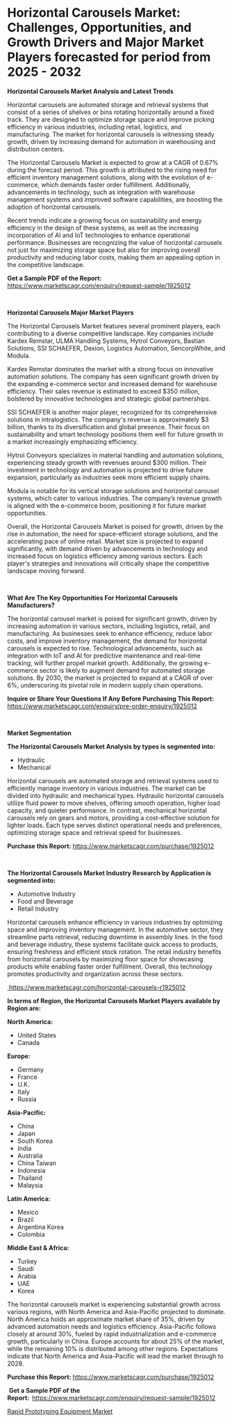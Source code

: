 <p><h1>Horizontal Carousels Market: Challenges, Opportunities, and Growth Drivers and Major Market Players forecasted for period from 2025 - 2032</h1></p><p><strong>Horizontal Carousels Market Analysis and Latest Trends</strong></p>
<p><p>Horizontal carousels are automated storage and retrieval systems that consist of a series of shelves or bins rotating horizontally around a fixed track. They are designed to optimize storage space and improve picking efficiency in various industries, including retail, logistics, and manufacturing. The market for horizontal carousels is witnessing steady growth, driven by increasing demand for automation in warehousing and distribution centers.</p><p>The Horizontal Carousels Market is expected to grow at a CAGR of 0.67% during the forecast period. This growth is attributed to the rising need for efficient inventory management solutions, along with the evolution of e-commerce, which demands faster order fulfillment. Additionally, advancements in technology, such as integration with warehouse management systems and improved software capabilities, are boosting the adoption of horizontal carousels. </p><p>Recent trends indicate a growing focus on sustainability and energy efficiency in the design of these systems, as well as the increasing incorporation of AI and IoT technologies to enhance operational performance. Businesses are recognizing the value of horizontal carousels not just for maximizing storage space but also for improving overall productivity and reducing labor costs, making them an appealing option in the competitive landscape.</p></p>
<p><strong>Get a Sample PDF of the Report:&nbsp;</strong> <a href="https://www.marketscagr.com/enquiry/request-sample/1925012?utm_campaign=1886&utm_medium=2&utm_source=Github&utm_content=ia&utm_term=16022025&utm_id=horizontal-carousels">https://www.marketscagr.com/enquiry/request-sample/1925012</a></p>
<p>&nbsp;</p>
<p><strong>Horizontal Carousels Major Market Players</strong></p>
<p><p>The Horizontal Carousels Market features several prominent players, each contributing to a diverse competitive landscape. Key companies include Kardex Remstar, ULMA Handling Systems, Hytrol Conveyors, Bastian Solutions, SSI SCHAEFER, Dexion, Logistics Automation, SencorpWhite, and Modula.</p><p>Kardex Remstar dominates the market with a strong focus on innovative automation solutions. The company has seen significant growth driven by the expanding e-commerce sector and increased demand for warehouse efficiency. Their sales revenue is estimated to exceed $350 million, bolstered by innovative technologies and strategic global partnerships.</p><p>SSI SCHAEFER is another major player, recognized for its comprehensive solutions in intralogistics. The company's revenue is approximately $3 billion, thanks to its diversification and global presence. Their focus on sustainability and smart technology positions them well for future growth in a market increasingly emphasizing efficiency.</p><p>Hytrol Conveyors specializes in material handling and automation solutions, experiencing steady growth with revenues around $300 million. Their investment in technology and automation is projected to drive future expansion, particularly as industries seek more efficient supply chains.</p><p>Modula is notable for its vertical storage solutions and horizontal carousel systems, which cater to various industries. The company’s revenue growth is aligned with the e-commerce boom, positioning it for future market opportunities.</p><p>Overall, the Horizontal Carousels Market is poised for growth, driven by the rise in automation, the need for space-efficient storage solutions, and the accelerating pace of online retail. Market size is projected to expand significantly, with demand driven by advancements in technology and increased focus on logistics efficiency among various sectors. Each player's strategies and innovations will critically shape the competitive landscape moving forward.</p></p>
<p>&nbsp;</p>
<p><strong>What Are The Key Opportunities For Horizontal Carousels Manufacturers?</strong></p>
<p><p>The horizontal carousel market is poised for significant growth, driven by increasing automation in various sectors, including logistics, retail, and manufacturing. As businesses seek to enhance efficiency, reduce labor costs, and improve inventory management, the demand for horizontal carousels is expected to rise. Technological advancements, such as integration with IoT and AI for predictive maintenance and real-time tracking, will further propel market growth. Additionally, the growing e-commerce sector is likely to augment demand for automated storage solutions. By 2030, the market is projected to expand at a CAGR of over 6%, underscoring its pivotal role in modern supply chain operations.</p></p>
<p><strong>Inquire or Share Your Questions If Any Before Purchasing This Report:</strong> <a href="https://www.marketscagr.com/enquiry/pre-order-enquiry/1925012?utm_campaign=1886&utm_medium=2&utm_source=Github&utm_content=ia&utm_term=16022025&utm_id=horizontal-carousels">https://www.marketscagr.com/enquiry/pre-order-enquiry/1925012</a></p>
<p>&nbsp;</p>
<p><strong>Market Segmentation</strong></p>
<p><strong>The Horizontal Carousels Market Analysis by types is segmented into:</strong></p>
<p><ul><li>Hydraulic</li><li>Mechanical</li></ul></p>
<p><p>Horizontal carousels are automated storage and retrieval systems used to efficiently manage inventory in various industries. The market can be divided into hydraulic and mechanical types. Hydraulic horizontal carousels utilize fluid power to move shelves, offering smooth operation, higher load capacity, and quieter performance. In contrast, mechanical horizontal carousels rely on gears and motors, providing a cost-effective solution for lighter loads. Each type serves distinct operational needs and preferences, optimizing storage space and retrieval speed for businesses.</p></p>
<p><strong>Purchase this Report:&nbsp;</strong><a href="https://www.marketscagr.com/purchase/1925012?utm_campaign=1886&utm_medium=2&utm_source=Github&utm_content=ia&utm_term=16022025&utm_id=horizontal-carousels">https://www.marketscagr.com/purchase/1925012</a></p>
<p>&nbsp;</p>
<p><strong>The Horizontal Carousels Market Industry Research by Application is segmented into:</strong></p>
<p><ul><li>Automotive Industry</li><li>Food and Beverage</li><li>Retail Industry</li></ul></p>
<p><p>Horizontal carousels enhance efficiency in various industries by optimizing space and improving inventory management. In the automotive sector, they streamline parts retrieval, reducing downtime in assembly lines. In the food and beverage industry, these systems facilitate quick access to products, ensuring freshness and efficient stock rotation. The retail industry benefits from horizontal carousels by maximizing floor space for showcasing products while enabling faster order fulfillment. Overall, this technology promotes productivity and organization across these sectors.</p></p>
<p><a href="https://www.marketscagr.com/horizontal-carousels-r1925012?utm_campaign=1886&utm_medium=2&utm_source=Github&utm_content=ia&utm_term=16022025&utm_id=horizontal-carousels">&nbsp;https://www.marketscagr.com/horizontal-carousels-r1925012</a></p>
<p><strong>In terms of Region, the Horizontal Carousels Market Players available by Region are:</strong></p>
<p>
    <p> <strong> North America: </strong>
        <ul>
            <li>United States</li>
            <li>Canada</li>
        </ul>
        </p> 
    <p> <strong> Europe: </strong>
        <ul>
            <li>Germany</li>
            <li>France</li>
            <li>U.K.</li>
            <li>Italy</li>
            <li>Russia</li>
        </ul>
        </p> 
    <p> <strong> Asia-Pacific: </strong>
        <ul>
            <li>China</li>
            <li>Japan</li>
            <li>South Korea</li>
            <li>India</li>
            <li>Australia</li>
            <li>China Taiwan</li>
            <li>Indonesia</li>
            <li>Thailand</li>
            <li>Malaysia</li>
        </ul>
        </p> 
    <p> <strong> Latin America: </strong>
        <ul>
            <li>Mexico</li>
            <li>Brazil</li>
            <li>Argentina Korea</li>
            <li>Colombia</li>
        </ul>
        </p> 
    <p> <strong> Middle East & Africa: </strong>
        <ul>
            <li>Turkey</li>
            <li>Saudi</li>
            <li>Arabia</li>
            <li>UAE</li>
            <li>Korea</li>
        </ul>
    </p>
    </p>
<p><p>The horizontal carousels market is experiencing substantial growth across various regions, with North America and Asia-Pacific projected to dominate. North America holds an approximate market share of 35%, driven by advanced automation needs and logistics efficiency. Asia-Pacific follows closely at around 30%, fueled by rapid industrialization and e-commerce growth, particularly in China. Europe accounts for about 25% of the market, while the remaining 10% is distributed among other regions. Expectations indicate that North America and Asia-Pacific will lead the market through to 2028.</p></p>
<p><strong>Purchase this Report: </strong><a href="https://www.marketscagr.com/purchase/1925012?utm_campaign=1886&utm_medium=2&utm_source=Github&utm_content=ia&utm_term=16022025&utm_id=horizontal-carousels">https://www.marketscagr.com/purchase/1925012</a></p>
<p>&nbsp;<strong>Get a Sample PDF of the Report:&nbsp;&nbsp;</strong><a href="https://www.marketscagr.com/enquiry/request-sample/1925012?utm_campaign=1886&utm_medium=2&utm_source=Github&utm_content=ia&utm_term=16022025&utm_id=horizontal-carousels">https://www.marketscagr.com/enquiry/request-sample/1925012</a></p>
<p><strong></strong></p>
<p><p><a href="https://github.com/luckyshygirl/Market-Research-Report-List-7/blob/main/rapid-prototyping-equipment-market.md?utm_campaign=1886&utm_medium=2&utm_source=Github&utm_content=ia&utm_term=16022025&utm_id=horizontal-carousels">Rapid Prototyping Equipment Market</a></p></p>